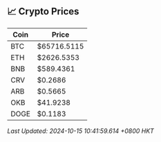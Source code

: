 ## 📈 Crypto Prices

| Coin | Price |
| ---- | ----- |
| BTC | $65716.5115 |
| ETH | $2626.5353 |
| BNB | $589.4361 |
| CRV | $0.2686 |
| ARB | $0.5665 |
| OKB | $41.9238 |
| DOGE | $0.1183 |

_Last Updated: 2024-10-15 10:41:59.614 +0800 HKT_